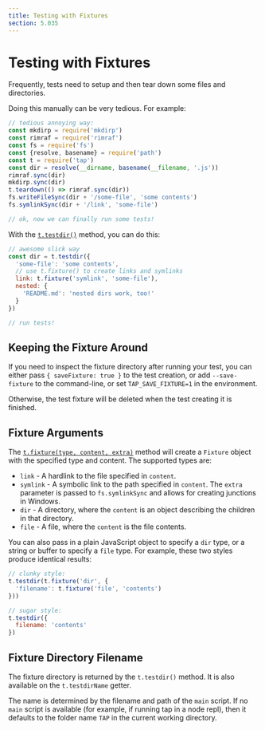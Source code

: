 ```yaml
---
title: Testing with Fixtures
section: 5.035
---
```

# Testing with Fixtures

Frequently, tests need to setup and then tear down some files and
directories.

Doing this manually can be very tedious.  For example:

```js
// tedious annoying way:
const mkdirp = require('mkdirp')
const rimraf = require('rimraf')
const fs = require('fs')
const {resolve, basename} = require('path')
const t = require('tap')
const dir = resolve(__dirname, basename(__filename, '.js'))
rimraf.sync(dir)
mkdirp.sync(dir)
t.teardown(() => rimraf.sync(dir))
fs.writeFileSync(dir + '/some-file', 'some contents')
fs.symlinkSync(dir + '/link', 'some-file')

// ok, now we can finally run some tests!
```

With the [`t.testdir()`](/docs/api/#ttestdirfixtures) method, you can do
this:

```js
// awesome slick way
const dir = t.testdir({
  'some-file': 'some contents',
  // use t.fixture() to create links and symlinks
  link: t.fixture('symlink', 'some-file'),
  nested: {
    'README.md': 'nested dirs work, too!'
  }
})

// run tests!
```

## Keeping the Fixture Around

If you need to inspect the fixture directory after running your test, you
can either pass `{ saveFixture: true }` to the test creation, or add
`--save-fixture` to the command-line, or set `TAP_SAVE_FIXTURE=1` in the
environment.

Otherwise, the test fixture will be deleted when the test creating it is
finished.

## Fixture Arguments

The [`t.fixture(type, content, extra)`](/docs/api/#tfixturetype-content-extra) method
will create a `Fixture` object with the specified type and content.  The
supported types are:

* `link` - A hardlink to the file specified in `content`.
* `symlink` - A symbolic link to the path specified in `content`. The `extra`
  parameter is passed to `fs.symlinkSync` and allows for creating junctions
  in Windows.
* `dir` - A directory, where the `content` is an object describing the
  children in that directory.
* `file` - A file, where the `content` is the file contents.

You can also pass in a plain JavaScript object to specify a `dir` type, or
a string or buffer to specify a `file` type.  For example, these two
styles produce identical results:

```js
// clunky style:
t.testdir(t.fixture('dir', {
  'filename': t.fixture('file', 'contents')
}))

// sugar style:
t.testdir({
  filename: 'contents'
})
```

## Fixture Directory Filename

The fixture directory is returned by the `t.testdir()` method.  It is also
available on the `t.testdirName` getter.

The name is determined by the filename and path of the `main` script.  If
no `main` script is available (for example, if running tap in a node repl),
then it defaults to the folder name `TAP` in the current working
directory.
